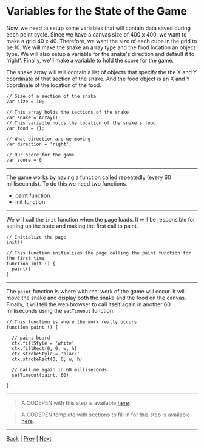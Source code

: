 # Variables for the State of the Game

Now, we need to setup some variables that will contain data saved during each paint cycle.
Since we have a canvas size of 400 x 400, we want to make a grid 40 x 40.
Therefore, we want the size of each cube in the grid to be 10.
We will make the snake an array type and the food location an object type.
We will also setup a variable for the snake's direction and default it to 'right'.
Finally, we'll make a variable to hold the score for the game.

The snake array will will contain a list of objects that specify the the X and Y coordinate of that section of the snake.
And the food object is an X and Y coordinate of the location of the food.

```
// Size of a section of the snake
var size = 10;

// This array holds the sections of the snake
var snake = Array();
// This variable holds the location of the snake's food
var food = {};

// What direction are we moving
var direction = 'right';

// Our score for the game
var score = 0
```

---

The game works by having a function called repeatedly (every 60 milliseconds).
To do this we need two functions.

* paint function
* init function

---

We will call the `init` function when the page loads.
It will be responsible for setting up the state and making the first call to paint.

```
// Initialize the page
init()

// This function initializes the page calling the paint function for the first time
function init () {
  paint()
}
```
---

The `paint` function is where with real work of the game will occur.
It will move the snake and display both the snake and the food on the canvas.
Finally, it will tell the web browser to call itself again in another 60 milliseconds using the `setTimeout` function.

```
// This function is where the work really occurs
function paint () {

  // paint board
  ctx.fillStyle = 'white'
  ctx.fillRect(0, 0, w, h)
  ctx.strokeStyle = 'black'
  ctx.strokeRect(0, 0, w, h)

  // Call me again in 60 milliseconds
  setTimeout(paint, 60)

}
```

---

> A CODEPEN with this step is available [here](http://codepen.io/rcrosby/pen/Mbgxxx).

> A CODEPEN template with sections to fill in for this step is available [here](http://codepen.io/rcrosby/pen/ObLGrd).

---

[Back](.) | [Prev](1) | [Next](3)
